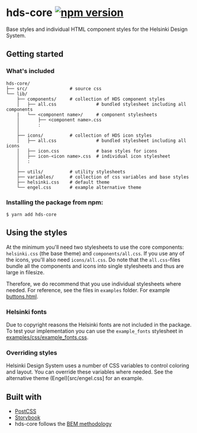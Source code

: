 # hds-core [![npm version](https://badge.fury.io/js/hds-core.svg)](https://www.npmjs.com/package/hds-core)

Base styles and individual HTML component styles for the Helsinki Design System.

## Getting started

### What's included

```
hds-core/
├── src/                # source css
└── lib/
    ├── components/     # collection of HDS component styles
    │   ├── all.css               # bundled stylesheet including all components
    |   └── <component name>/     # component stylesheets
    │       ├── <component name>.css
    │       :
    │
    ├── icons/          # collection of HDS icon styles
    │   ├── all.css               # bundled stylesheet including all icons
    │   ├── icon.css              # base styles for icons
    │   ├── icon-<icon name>.css  # individual icon stylesheet
    │   :
    │
    ├── utils/          # utility stylesheets
    ├── variables/      # collection of css variables and base styles
    ├── helsinki.css    # default theme
    └── engel.css       # example alternative theme
```

### Installing the package from npm:

```
$ yarn add hds-core
```

## Using the styles

At the minimum you'll need two stylesheets to use the core components: `helsinki.css` (the base theme) and `components/all.css`. If you use any of the icons, you'll also need `icons/all.css`. Do note that the `all.css`-files bundle all the components and icons into single stylesheets and thus are large in filesize.

Therefore, we do recommend that you use individual stylesheets where needed. For reference, see the files in `examples` folder. For example [buttons.html](examples/buttons.html).

### Helsinki fonts

Due to copyright reasons the Helsinki fonts are not included in the package. To test your implementation you can use the `example_fonts` stylesheet in [examples/css/example_fonts.css](examples/css/example_fonts.css).

### Overriding styles

Helsinki Design System uses a number of CSS variables to control coloring and layout. You can override these variables where needed. See the alternative theme (Engel)[src/engel.css] for an example.

## Built with

- [PostCSS](https://github.com/postcss/postcss)
- [Storybook](https://storybook.js.org/)
- hds-core follows the [BEM methodology](http://getbem.com/)
